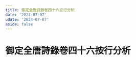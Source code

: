 ```yaml
---
title: 御定全唐詩錄卷四十六按行分析
date: '2024-07-07'
udate: '2024-07-07'
aside: false
---
```

# 御定全唐詩錄卷四十六按行分析

<LinePage :list="lines" :chapternum="46" />

<script setup>
const chapter = '卷四十六';
import lines from '/data/qtsl/卷四十六/lines.json'
</script>
